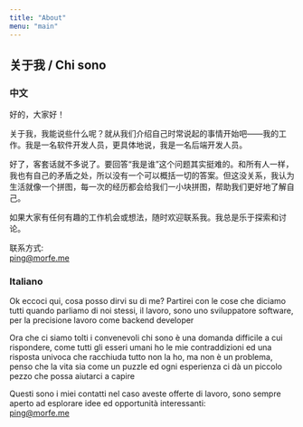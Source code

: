 ```yaml
---
title: "About"
menu: "main"
---
```


## 关于我 / Chi sono

### 中文
好的，大家好！

关于我，我能说些什么呢？就从我们介绍自己时常说起的事情开始吧——我的工作。我是一名软件开发人员，更具体地说，我是一名后端开发人员。

好了，客套话就不多说了。要回答“我是谁”这个问题其实挺难的。和所有人一样，我也有自己的矛盾之处，所以没有一个可以概括一切的答案。但这没关系，我认为生活就像一个拼图，每一次的经历都会给我们一小块拼图，帮助我们更好地了解自己。

如果大家有任何有趣的工作机会或想法，随时欢迎联系我。我总是乐于探索和讨论。

联系方式:  
ping@morfe.me


### Italiano  
Ok eccoci qui, cosa posso dirvi su di me? Partirei con le cose che diciamo tutti quando parliamo di noi stessi, il lavoro, sono uno sviluppatore software, per la precisione lavoro come backend developer

Ora che ci siamo tolti i convenevoli chi sono è una domanda difficile a cui rispondere, come tutti gli esseri umani ho le mie contraddizioni ed una risposta univoca che racchiuda tutto non la ho, ma non è un problema, penso che la vita sia come un puzzle ed ogni esperienza ci dà un piccolo pezzo che possa aiutarci a capire



Questi sono i miei contatti nel caso aveste offerte di lavoro, sono sempre aperto ad esplorare idee ed opportunità interessanti:  
ping@morfe.me